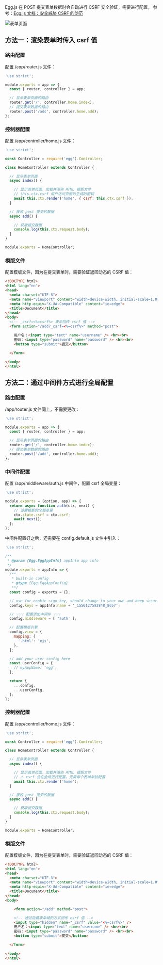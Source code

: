 Egg.js 在 POST 提交表单数据时会自动进行 CSRF 安全验证，需要进行配置。
参考：[Egg.js 文档：安全威胁 CSRF 的防范](https://eggjs.org/zh-cn/core/security.html#%E5%AE%89%E5%85%A8%E5%A8%81%E8%83%81-csrf-%E7%9A%84%E9%98%B2%E8%8C%83)

![表单页面](http://upload-images.jianshu.io/upload_images/2648731-376435857c67411e.jpg?imageMogr2/auto-orient/strip%7CimageView2/2/w/1240)


## 方法一：渲染表单时传入 csrf 值

### 路由配置

配置 /app/router.js 文件：
```JavaScript
'use strict';

module.exports = app => {
  const { router, controller } = app;

  // 显示表单页面的路由
  router.get('/', controller.home.index);
  // 提交表单数据的路由
  router.post('/add', controller.home.add);
};
```

### 控制器配置

配置 /app/controller/home.js 文件：
```JavaScript
'use strict';

const Controller = require('egg').Controller;

class HomeController extends Controller {

  // 显示表单页面
  async index() {

    // 显示表单页面，加载并渲染 HTML 模版文件
    // this.ctx.csrf 用户访问页面时生成的密钥
    await this.ctx.render('home', { csrf: this.ctx.csrf });
  }

  // 接收 post 提交的数据
  async add() {

    // 获取提交数据
    console.log(this.ctx.request.body);
  }
}

module.exports = HomeController;
```

### 模版文件

配置模版文件，因为在提交表单时，需要验证返回动态的 CSRF 值：
```html
<!DOCTYPE html>
<html lang="en">
<head>
  <meta charset="UTF-8">
  <meta name="viewport" content="width=device-width, initial-scale=1.0">
  <meta http-equiv="X-UA-Compatible" content="ie=edge">
  <title>Document</title>
</head>
<body>
  <!-- _csrf=<%=csrf%> 表示回传 csrf 值 -->
  <form action="/add?_csrf=<%=csrf%>" method="post">

    用户名：<input type="text" name="username" /> <br><br>
    密码：<input type="password" name="password" /> <br><br>
    <button type="submit">提交</button>

  </form>
  
</body>
</html>
```

## 方法二：通过中间件方式进行全局配置


### 路由配置

/app/router.js 文件同上，不需要更改：
```JavaScript
'use strict';

module.exports = app => {
  const { router, controller } = app;

  // 显示表单页面的路由
  router.get('/', controller.home.index);
  // 提交表单数据的路由
  router.post('/add', controller.home.add);
};
```

### 中间件配置
配置 /app/middleware/auth.js 中间件，配置 csrf 全局变量：

```JavaScript
'use strict';

module.exports = (option, app) => {
  return async function auth(ctx, next) {
    // 设置模版的全局变量
    ctx.state.csrf = ctx.csrf;
    await next();
  };
};
```

中间件配置好之后，还需要在 config.default.js 文件中引入：

```JavaScript
'use strict';

/**
 * @param {Egg.EggAppInfo} appInfo app info
 */
module.exports = appInfo => {
  /**
   * built-in config
   * @type {Egg.EggAppConfig}
   **/
  const config = exports = {};

  // use for cookie sign key, should change to your own and keep security
  config.keys = appInfo.name + '_1556127582848_8657';

  // 💡💡💡 配置添加中间件 💡💡💡
  config.middleware = [ 'auth' ];

  // 配置模版引擎
  config.view = {
    mapping: {
      '.html': 'ejs',
    },
  };

  // add your user config here
  const userConfig = {
    // myAppName: 'egg',
  };

  return {
    ...config,
    ...userConfig,
  };
};
```

### 控制器配置

配置 /app/controller/home.js 文件：
```JavaScript
'use strict';

const Controller = require('egg').Controller;

class HomeController extends Controller {

  // 显示表单页面
  async index() {

    // 显示表单页面，加载并渲染 HTML 模版文件
    // ⚠️ csrf 会在全局进行配置，无需每个表单单独配置
    await this.ctx.render('home');
  }

  // 接收 post 提交的数据
  async add() {

    // 获取提交数据
    console.log(this.ctx.request.body);
  }
}

module.exports = HomeController;
```

### 模版文件

配置模版文件，因为在提交表单时，需要验证返回动态的 CSRF 值：
```html
<!DOCTYPE html>
<html lang="en">
<head>
  <meta charset="UTF-8">
  <meta name="viewport" content="width=device-width, initial-scale=1.0">
  <meta http-equiv="X-UA-Compatible" content="ie=edge">
  <title>Document</title>
</head>
<body>

    <form action="/add" method="post">

    <!-- 通过隐藏表单域的方式回传 csrf 值 -->
    <input type="hidden" name="_csrf" value="<%=csrf%>" />
    用户名：<input type="text" name="username" /> <br><br>
    密码：<input type="password" name="password" /> <br><br>
    <button type="submit">提交</button>

  </form>
  
</body>
</html>
```

